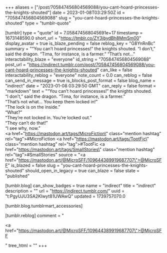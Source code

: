 +++
aliases = ["/post/705847456804569088/you-cant-hoard-princesses-the-knights-shouted"]
date = 2023-01-08T03:29:50Z
id = "705847456804569088"
slug = "you-cant-hoard-princesses-the-knights-shouted"
type = "tumblr-quote"

[tumblr]
type = "quote"
id = 7.058474568045691e+17
timestamp = 1673148590.0
short_url = "https://tmblr.co/ZY3jbydBh8MmSm00"
display_avatar = true
is_blaze_pending = false
reblog_key = "G8YnRnBc"
summary = "“You can’t hoard princesses!” the knights shouted. “I don’t,” said the dragon. “Tima, for instance, is a farmer.” “That’s not..."
interactability_blaze = "everyone"
id_string = "705847456804569088"
post_url = "https://indirect.tumblr.com/post/705847456804569088/you-cant-hoard-princesses-the-knights-shouted"
can_like = false
interactability_reblog = "everyone"
note_count = 0.0
can_reblog = false
can_send_in_message = true
is_blocks_post_format = false
blog_name = "indirect"
date = "2023-01-08 03:29:50 GMT"
can_reply = false
format = "markdown"
text = "&ldquo;You can&rsquo;t hoard princesses!&rdquo; the knights shouted.<br/>&ldquo;I don&rsquo;t,&rdquo; said the dragon. &ldquo;Tima, for instance, is a farmer.&rdquo;<br/>&ldquo;That&rsquo;s not what&hellip; You keep them locked in!&rdquo;<br/>&ldquo;The lock is on the inside.&rdquo;<br/>&ldquo;What?&rdquo;<br/>&ldquo;They&rsquo;re not locked in. You&rsquo;re locked out.&rdquo;<br/>&ldquo;They can&rsquo;t do that!&rdquo;<br/>&ldquo;I see why, now.&rdquo;<br/><a href=\"https://mastodon.art/tags/MicroFiction\" class=\"mention hashtag\" rel=\"tag\">#MicroFiction</a> <a href=\"https://mastodon.art/tags/TootFic\" class=\"mention hashtag\" rel=\"tag\">#TootFic</a> <a href=\"https://mastodon.art/tags/SmallStories\" class=\"mention hashtag\" rel=\"tag\">#SmallStories</a>"
source = "<a href=\"https://mastodon.art/@MicroSFF/109644389919687707\">@MicroSFF</a>"
is_blazed = false
slug = "you-cant-hoard-princesses-the-knights-shouted"
should_open_in_legacy = true
can_blaze = false
state = "published"

[tumblr.blog]
can_show_badges = true
name = "indirect"
title = "indirect"
description = ""
url = "https://indirect.tumblr.com/"
uuid = "t:PgyUJU3SA2Klwyt81UWAwQ"
updated = 1739757070.0

[tumblr.blog.tumblrmart_accessories]

[tumblr.reblog]
comment = "<p><a href=\"https://mastodon.art/@MicroSFF/109644389919687707\">@MicroSFF</a></p>"
tree_html = ""
+++
